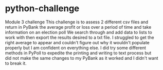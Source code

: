 # python-challenge
Module 3 challenge 
This challenge is to assess 2 different csv files and return in PyBank the average profit or loss over a period of time and take information on an election poll
We search through and add data to lists to work with then export the results desired to a txt file. 
I struggled to get the right average to appear and couldn't figure out why it wouldn't populate properly but I am confident on everything else. 
I did try some different methods in PyPoll to expedite the printing and writing to text process but did not make the same changes to my PyBank as it worked and I didn't want to break it.
